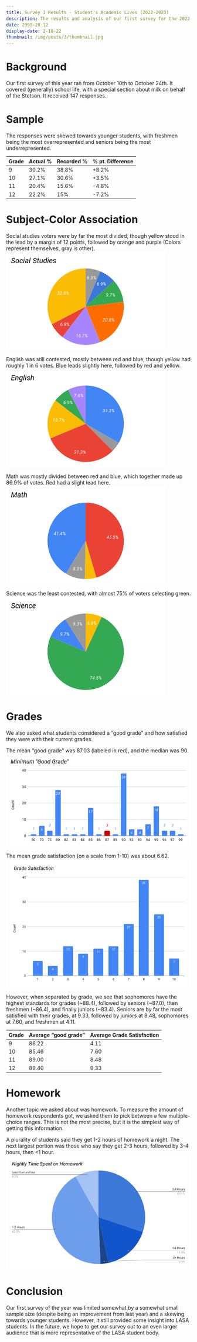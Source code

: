 ```yaml
---
title: Survey 1 Results - Student's Academic Lives (2022-2023)
description: The results and analysis of our first survey for the 2022-2023 school year!
date: 2999-28-12
display-date: 2-18-22
thumbnail: /img/posts/3/thumbnail.jpg
---
```


# Background
Our first survey of this year ran from October 10th to October 24th. It covered (generally) school life, with a special section about milk on behalf of the Stetson. It received 147 responses.

# Sample
The responses were skewed towards younger students, with freshmen being the most overrepresented and seniors being the most underrepresented.

| Grade         | Actual % | Recorded % | % pt. Difference |
|---------------|----------|------------|------------------|
| 9             | 30.2%    | 38.8%      | +8.2%            |
| 10            | 27.1%    | 30.6%      | +3.5%            |
| 11            | 20.4%    | 15.6%      | -4.8%            |
| 12            | 22.2%     | 15%        | -7.2%            |

# Subject-Color Association
Social studies voters were by far the most divided, though yellow stood in the lead by a margin of 12 points, followed by orange and purple (Colors represent themselves, gray is other).
![Grade Levels](../../img/posts/3/SocialStudies.png)

English was still contested, mostly between red and blue, though yellow had roughly 1 in 6 votes. Blue leads slightly here, followed by red and yellow.
![English](../../img/posts/3/English.png)

Math was mostly divided between red and blue, which together made up 86.9% of votes. Red had a slight lead here.
![Grade Levels](../../img/posts/3/Math.png)

Science was the least contested, with almost 75% of voters selecting green.
![Grade Levels](../../img/posts/3/Science.png)

# Grades
We also asked what students considered a “good grade” and how satisfied they were with their current grades.

The mean “good grade” was 87.03 (labeled in red), and the median was 90.
![Grade Levels](../../img/posts/3/MinimumGoodGrade.png)

The mean grade satisfaction (on a scale from 1-10) was about 6.62.
![Grade Levels](../../img/posts/3/GradeSatisfaction.png)

However, when separated by grade, we see that sophomores have the highest standards for grades (~88.4), followed by seniors (~87.0), then freshmen (~86.4), and finally juniors (~83.4). Seniors are by far the most satisfied with their grades, at 9.33, followed by juniors at 8.48, sophomores at 7.60, and freshmen at 4.11.

| Grade         | Average “good grade” | Average Grade Satisfaction
|---------------|----------------------|----------------------------|
| 9             | 86.22                | 4.11                       |
| 10            | 85.46                | 7.60                       |
| 11            | 89.00                | 8.48                       |
| 12            | 89.40                | 9.33                       |

# Homework
Another topic we asked about was homework. To measure the amount of homework respondents got, we asked them to pick between a few multiple-choice ranges. This is not the most precise, but it is the simplest way of getting this information.

A plurality of students said they get 1-2 hours of homework a night. The next largest portion was those who say they get 2-3 hours, followed by 3-4 hours, then <1 hour.
![Grade Levels](../../img/posts/3/NightlyTimeSpentonHomework.png)

# Conclusion
Our first survey of the year was limited somewhat by a somewhat small sample size (despite being an improvement from last year) and a skewing towards younger students. However, it still provided some insight into LASA students. In the future, we hope to get our survey out to an even larger audience that is more representative of the LASA student body.